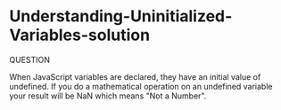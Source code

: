 # Understanding-Uninitialized-Variables-solution
QUESTION


When JavaScript variables are declared, they have an initial value of undefined.
If you do a mathematical operation on an undefined variable your result will be NaN which means "Not a Number".
